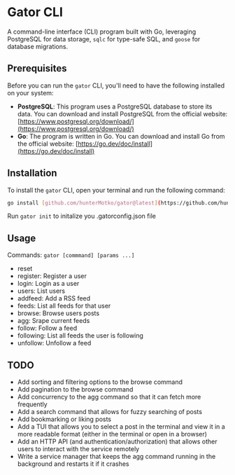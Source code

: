# Gator CLI

A command-line interface (CLI) program built with Go, leveraging PostgreSQL for
data storage, `sqlc` for type-safe SQL, and `goose` for database migrations.

## Prerequisites

Before you can run the `gator` CLI, you'll need to have the following installed
on your system:

* **PostgreSQL**: This program uses a PostgreSQL database to store its data.
    You can download and install PostgreSQL from the official website:
    [https://www.postgresql.org/download/](https://www.postgresql.org/download/)
* **Go**: The program is written in Go. You can download and install Go from
    the official website: [https://go.dev/doc/install](https://go.dev/doc/install)

## Installation

To install the `gator` CLI, open your terminal and run the following command:

```bash
go install [github.com/hunterMotko/gator@latest](https://github.com/hunterMotko/gator@latest) 
```

Run `gator init` to initalize you .gatorconfig.json file

## Usage

Commands: `gator [commmand] [params ...]`

* reset
* register: Register a user
* login: Login as a user
* users: List users
* addfeed: Add a RSS feed
* feeds: List all feeds for that user
* browse: Browse users posts 
* agg: Srape current feeds
* follow: Follow a feed
* following: List all feeds the user is following
* unfollow: Unfollow a feed

## TODO

* Add sorting and filtering options to the browse command
* Add pagination to the browse command
* Add concurrency to the agg command so that it can fetch more frequently
* Add a search command that allows for fuzzy searching of posts
* Add bookmarking or liking posts
* Add a TUI that allows you to select a post in the terminal and view it in a more readable format (either in the terminal or open in a browser)
* Add an HTTP API (and authentication/authorization) that allows other users to interact with the service remotely
* Write a service manager that keeps the agg command running in the background and restarts it if it crashes

